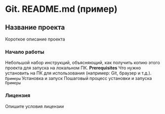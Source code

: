 # Git. README.md (пример)
## Название проекта
Короткое описание проекта
### Начало работы
Небольшой набор инструкций, объясняющий, как получить копию этого проекта для запуска на локальном ПК.
**Prerequisites**
Что нужно установить на ПК для использования (например: Git, браузер и т.д.).
`Примеры`
Установка и запуск
Пошаговый процесс установки и запуска
`Примеры`
### Лицензия
Опишите условия лицензии